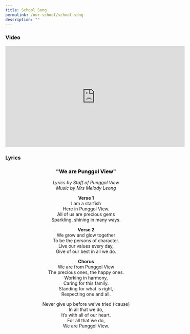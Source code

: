 ```yaml
---
title: School Song
permalink: /our-school/school-song
description: ""
---
```

### Video

<iframe width="560" height="315" src="https://www.youtube.com/embed/hnD9mblxeic" title="YouTube video player" frameborder="0" allow="accelerometer; autoplay; clipboard-write; encrypted-media; gyroscope; picture-in-picture" allowfullscreen></iframe>

### Lyrics

<h3 style="color:black" align="center">"We are Punggol View"</h4>

<p style="text-align:center;"><i>Lyrics by Staff of Punggol View <br>Music by Mrs Melody Leong</i></p>

<p style="text-align:center;"><strong>Verse 1</strong><br> I am a starfish<br>Here in Punggol View.<br>All of us are precious gems<br>Sparkling, shining in many ways.</p>

<p style="text-align:center;"><strong>Verse 2</strong><br> We grow and glow together<br>To be the persons of character.<br>Live our values every day,<br>Give of our best in all we do.</p>

<p style="text-align:center;"><strong>Chorus</strong><br> We are from Punggol View<br>The precious ones, the happy ones.<br>Working in harmony,<br>Caring for this family.<br>Standing for what is right,<br>Respecting one and all.</p>

<p style="text-align:center;">Never give up before we’ve tried (‘cause)<br>In all that we do,<br>It’s with all of our heart.<br>For all that we do,<br>We are Punggol View.</p>
